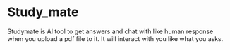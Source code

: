 # Study_mate
Studymate is AI tool to get answers and chat with like human response when you upload a pdf file to it. It will interact with you like what you asks.
